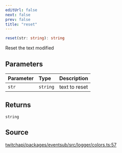 ```yaml
---
editUrl: false
next: false
prev: false
title: "reset"
---
```


```ts
reset(str: string): string
```

Reset the text modified

## Parameters

| Parameter | Type | Description |
| :------ | :------ | :------ |
| `str` | `string` | text to reset |

## Returns

`string`

## Source

[twitchapi/packages/eventsub/src/logger/colors.ts:57](https://github.com/pablornc/twitchapi//blob/8695acad106a836c1f0fc4c57a113f17adce41f0/packages/eventsub/src/logger/colors.ts#L57)
